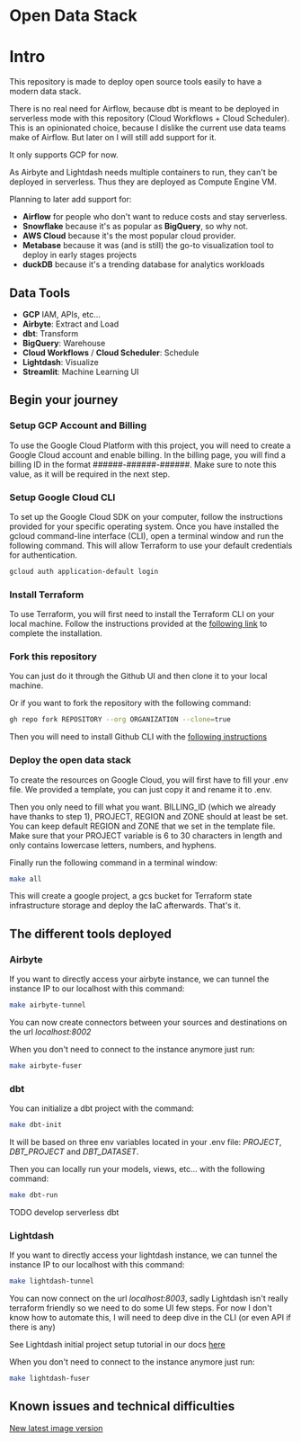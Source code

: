 # Open Data Stack

# Intro

This repository is made to deploy open source tools easily to have a modern data stack.

There is no real need for Airflow, because dbt is meant to be deployed in serverless mode with this repository (Cloud Workflows + Cloud Scheduler). This is an opinionated choice, because I dislike the current use data teams make of Airflow. But later on I will still add support for it.

It only supports GCP for now.

As Airbyte and Lightdash needs multiple containers to run, they can't be deployed in serverless. Thus they are deployed as Compute Engine VM.

Planning to later add support for:

- **Airflow** for people who don't want to reduce costs and stay serverless.
- **Snowflake** because it's as popular as **BigQuery**, so why not.
- **AWS Cloud** because it's the most popular cloud provider.
- **Metabase** because it was (and is still) the go-to visualization tool to deploy in early stages projects
- **duckDB** because it's a trending database for analytics workloads

## Data Tools

- **GCP** IAM, APIs, etc...
- **Airbyte**: Extract and Load
- **dbt**: Transform
- **BigQuery**: Warehouse
- **Cloud Workflows** / **Cloud Scheduler**: Schedule
- **Lightdash**: Visualize
- **Streamlit**: Machine Learning UI

## Begin your journey

### Setup GCP Account and Billing

To use the Google Cloud Platform with this project, you will need to create a Google Cloud account and enable billing. In the billing page, you will find a billing ID in the format ######-######-######. Make sure to note this value, as it will be required in the next step.

### Setup Google Cloud CLI

To set up the Google Cloud SDK on your computer, follow the instructions provided for your specific operating system. Once you have installed the gcloud command-line interface (CLI), open a terminal window and run the following command. This will allow Terraform to use your default credentials for authentication.

```bash
gcloud auth application-default login
```

### Install Terraform

To use Terraform, you will first need to install the Terraform CLI on your local machine. Follow the instructions provided at the [following link](https://developer.hashicorp.com/terraform/tutorials/gcp-get-started/install-cli) to complete the installation.

### Fork this repository

You can just do it through the Github UI and then clone it to your local machine.

Or if you want to fork the repository with the following command:

```bash
gh repo fork REPOSITORY --org ORGANIZATION --clone=true
```

Then you will need to install Github CLI with the [following instructions](https://github.com/cli/cli#installation)

### Deploy the open data stack

To create the resources on Google Cloud, you will first have to fill your .env file. We provided a template, you can just copy it and rename it to .env.

Then you only need to fill what you want. BILLING_ID (which we already have thanks to step 1), PROJECT, REGION and ZONE should at least be set. You can keep default REGION and ZONE that we set in the template file. Make sure that your PROJECT variable is 6 to 30 characters in length and only contains lowercase letters, numbers, and hyphens.

Finally run the following command in a terminal window:

```bash
make all
```

This will create a google project, a gcs bucket for Terraform state infrastructure storage and deploy the IaC afterwards. That's it.

## The different tools deployed

### Airbyte

If you want to directly access your airbyte instance, we can tunnel the instance IP to our localhost with this command:

```bash
make airbyte-tunnel
```

You can now create connectors between your sources and destinations on the url _localhost:8002_

When you don't need to connect to the instance anymore just run:

```bash
make airbyte-fuser
```

### dbt

You can initialize a dbt project with the command:

```bash
make dbt-init
```

It will be based on three env variables located in your .env file: _PROJECT_, _DBT\_PROJECT_ and _DBT\_DATASET_.

Then you can locally run your models, views, etc... with the following command:

```bash
make dbt-run
```

TODO develop serverless dbt

### Lightdash

If you want to directly access your lightdash instance, we can tunnel the instance IP to our localhost with this command:

```bash
make lightdash-tunnel
```

You can now connect on the url _localhost:8003_, sadly Lightdash isn't really terraform friendly so we need to do some UI few steps. For now I don't know how to automate this, I will need to deep dive in the CLI (or even API if there is any)

See Lightdash initial project setup tutorial in our docs [here](docs/lightdash.md)

When you don't need to connect to the instance anymore just run:

```bash
make lightdash-fuser
```


## Known issues and technical difficulties

[New latest image version](https://stackoverflow.com/questions/74029047/cloud-run-deployment-pattern-when-new-images-are-pushed-if-services-are-created)
